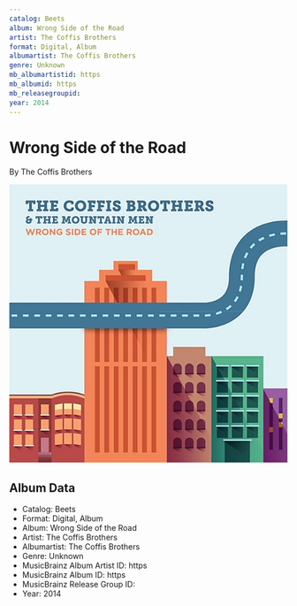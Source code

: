 ```yaml
---
catalog: Beets
album: Wrong Side of the Road
artist: The Coffis Brothers
format: Digital, Album
albumartist: The Coffis Brothers
genre: Unknown
mb_albumartistid: https
mb_albumid: https
mb_releasegroupid: 
year: 2014
---
```


# Wrong Side of the Road

By The Coffis Brothers

![](../../assets/beetscovers/The_Coffis_Brothers-Wrong_Side_of_the_Road.jpg)

## Album Data

- Catalog: Beets
- Format: Digital, Album
- Album: Wrong Side of the Road
- Artist: The Coffis Brothers
- Albumartist: The Coffis Brothers
- Genre: Unknown
- MusicBrainz Album Artist ID: https
- MusicBrainz Album ID: https
- MusicBrainz Release Group ID: 
- Year: 2014

